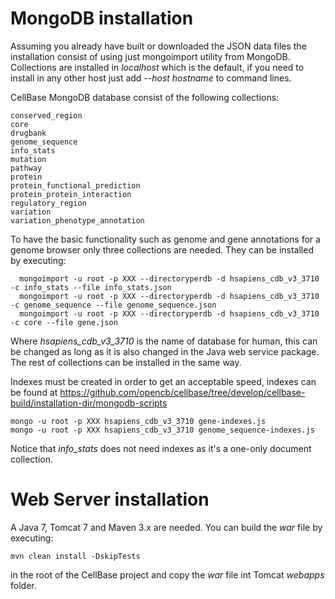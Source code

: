 MongoDB installation
======================

Assuming you already have built or downloaded the JSON data files the installation consist of using just mongoimport utility from MongoDB. Collections are installed in *localhost* which is the default, if you need to install in any other host just add *--host hostname* to command lines.

CellBase MongoDB database consist of the following collections:
```
conserved_region
core
drugbank
genome_sequence
info_stats
mutation
pathway
protein
protein_functional_prediction
protein_protein_interaction
regulatory_region
variation
variation_phenotype_annotation
```

To have the basic functionality such as genome and gene annotations for a genome browser only three collections are needed. They can be installed by executing:
```
  mongoimport -u root -p XXX --directoryperdb -d hsapiens_cdb_v3_3710 -c info_stats --file info_stats.json
  mongoimport -u root -p XXX --directoryperdb -d hsapiens_cdb_v3_3710 -c genome_sequence --file genome_sequence.json
  mongoimport -u root -p XXX --directoryperdb -d hsapiens_cdb_v3_3710 -c core --file gene.json
```

Where *hsapiens_cdb_v3_3710* is the name of database for human, this can be changed as long as it is also changed in the Java web service package. The rest of collections can be installed in the same way.

Indexes must be created in order to get an acceptable speed, indexes can be found at https://github.com/opencb/cellbase/tree/develop/cellbase-build/installation-dir/mongodb-scripts
```
mongo -u root -p XXX hsapiens_cdb_v3_3710 gene-indexes.js
mongo -u root -p XXX hsapiens_cdb_v3_3710 genome_sequence-indexes.js

```
Notice that *info_stats* does not need indexes as it's a one-only document collection.


Web Server installation
=======================
A Java 7, Tomcat 7 and Maven 3.x are needed. You can build the _war_ file by executing:
```
mvn clean install -DskipTests
```

in the root of the CellBase project and copy the _war_ file int Tomcat _webapps_ folder.

